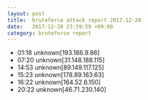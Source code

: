 ```yaml
---
layout: post
title:  bruteforce attack report 2017-12-28
date:   2017-12-28 23:59:59 +09:00
category: bruteforce report
---
```


* 01:18 unknown[193.186.9.86]
* 07:20 unknown[31.148.188.115]
* 14:53 unknown[89.149.117.125]
* 15:23 unknown[178.89.163.63]
* 16:22 unknown[164.52.6.150]
* 20:22 unknown[46.71.230.140]
